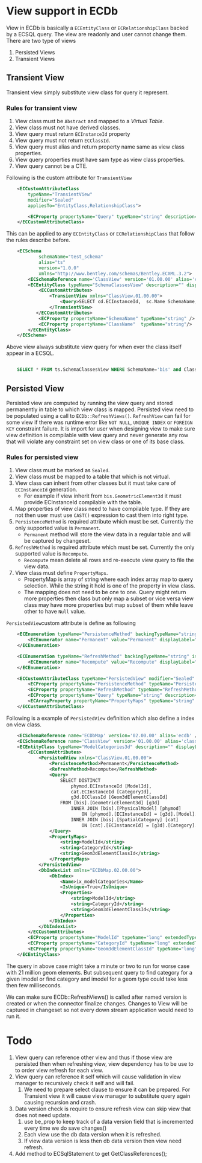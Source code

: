 # View support in ECDb

View in ECDb is basically a `ECEntityClass` or `ECRelationshipClass` backed by a ECSQL query. The view are readonly and user cannot change them. There are two type of views

1. Persisted Views
2. Transient Views

## **Transient View**

Transient view simply substitute view class for query it represent.

### Rules for transient view

1. View class must be `Abstract` and mapped to a *Virtual Table*.
2. View class must not have derived classes.
3. View query must return `ECInstanceId` property
4. View query must not return `ECClassId`.
5. View query must alias and return property name same as view class properties.
6. View query properties must have sam type as view class properties.
7. View query cannot be a CTE.

Following is the custom attribute for `TransientView`

```xml
    <ECCustomAttributeClass
        typeName="TransientView"
        modifier="Sealed"
        appliesTo="EntityClass,RelationshipClass">

        <ECProperty propertyName="Query" typeName="string" description=""/>
    </ECCustomAttributeClass>
```

This can be applied to any `ECEntityClass` or `ECRelationshipClass` that follow the rules describe before.

```xml
    <ECSchema
            schemaName="test_schema"
            alias="ts"
            version="1.0.0"
            xmlns="http://www.bentley.com/schemas/Bentley.ECXML.3.2">
        <ECSchemaReference name='ClassView' version='01.00.00' alias='classView' />
        <ECEntityClass typeName="SchemaClassesView" description="" displayLabel="" modifier="Abstract">
            <ECCustomAttributes>
                <TransientView xmlns="ClassView.01.00.00">
                    <Query>SELECT cd.ECInstanceId,  sc.Name SchemaName, cd.Name ClassName FROM meta.ECSchemaDef sc JOIN meta.ECClassDef cd ON cd.Schema.Id=sc.ECInstanceId</Query>
                </TransientView>
           </ECCustomAttributes>
            <ECProperty propertyName="SchemaName" typeName="string" />
            <ECProperty propertyName="ClassName"  typeName="string"/>
        </ECEntityClass>
    </ECSchema>
```

Above view always substitute view query for when ever the class itself appear in a ECSQL.

```sql

    SELECT * FROM ts.SchemaClassesView WHERE SchemaName='bis' and ClassName='Element'

```

## **Persisted View**

Persisted view are computed by running the view query and stored permanently in table to which view class is mapped. Persisted view need to be populated using a call to `ECDb::RefreshViews()`. `RefreshView` can fail for some view if there was runtime error like `NOT NULL`,  `UNIQUE INDEX` or `FOREIGN KEY` constraint failure. It is import for user when designing view to make sure view definition is compilable with view query and never generate any row that will violate any constraint set on view class or one of its base class.

### Rules for persisted view

1. View class must be marked as `Sealed`.
1. View class must be mapped to a table that which is not virtual.
1. View class can inherit from other classes but it must take care of `ECInstanceId` generation.
    * For example if view inherit from `bis.GeometricElement3d` it must provide ECInstanceId compilable with the table.
1. Map properties of view class need to have compilable type. If they are not then user must use `CAST()` expression to cast them into right type.
1. `PersistenceMethod` is required attribute which must  be set. Currently the only supported value is `Permanent`.
   * `Permanent` method will store the view data in a regular table and will be captured by changeset.
1. `RefreshMethod` is required attribute which must be set. Currently the only supported value is `Recompute`.
   * `Recompute` mean delete all rows and re-execute view query to file the view data.
1. View class must define `PropertyMaps`.
    * PropertyMap is array of string where each index array map to query selection. While the string it hold is one of the property in view class.
    * The mapping does not need to be one to one. Query might return more properties then class but only map a subset or vice versa view class may have more properties but map subset of them while leave other to have `Null` value.

`PersistedView`custom attribute is define as following

```xml
    <ECEnumeration typeName="PersistenceMethod" backingTypeName="string" isStrict="true">
        <ECEnumerator name="Permanent" value="Permanent" displayLabel="Permanent"/>
    </ECEnumeration>

    <ECEnumeration typeName="RefreshMethod" backingTypeName="string" isStrict="true">
        <ECEnumerator name="Recompute" value="Recompute" displayLabel="Recompute"/>
    </ECEnumeration>

    <ECCustomAttributeClass typeName="PersistedView" modifier="Sealed" appliesTo="EntityClass,RelationshipClass">
        <ECProperty propertyName="PersistenceMethod" typeName="PersistenceMethod" description=""/>
        <ECProperty propertyName="RefreshMethod" typeName="RefreshMethod" description=""/>
        <ECProperty propertyName="Query" typeName="string" description=""/>
        <ECArrayProperty propertyName="PropertyMaps" typeName="string" minOccurs="0" maxOccurs="unbounded"/>
    </ECCustomAttributeClass>
```

Following is a example of `PersistedView` definition which also define a index on view class.

```xml
    <ECSchemaReference name='ECDbMap' version='02.00.00' alias='ecdb' />
    <ECSchemaReference name='ClassView' version='01.00.00' alias='classView' />
    <ECEntityClass typeName="ModelCategories3d" description="" displayLabel="" modifier="Sealed">
        <ECCustomAttributes>
            <PersistedView xmlns="ClassView.01.00.00">
                <PersistenceMethod>Permanent</PersistenceMethod>
                <RefreshMethod>Recompute</RefreshMethod>
                <Query>
                    SELECT DISTINCT
                        phymod.ECInstanceId [ModelId],
                        cat.ECInstanceId [CategoryId],
                        g3d.ECClassId [Geom3dElementClassId]
                    FROM [bis].[GeometricElement3d] [g3d]
                        INNER JOIN [bis].[PhysicalModel] [phymod]
                            ON [phymod].[ECInstanceId] = [g3d].[Model].[Id]
                        INNER JOIN [bis].[SpatialCategory] [cat]
                            ON [cat].[ECInstanceId] = [g3d].[Category].[Id]
                </Query>
                <PropertyMaps>
                    <string>ModelId</string>
                    <string>CategoryId</string>
                    <string>Geom3dElementClassId</string>
                </PropertyMaps>
            </PersistedView>
            <DbIndexList xmlns="ECDbMap.02.00.00">
                <DbIndex>
                    <Name>ix_modelCategories</Name>
                    <IsUnique>True</IsUnique>
                    <Properties>
                        <string>ModelId</string>
                        <string>CategoryId</string>
                        <string>Geom3dElementClassId</string>
                    </Properties>
                </DbIndex>
            </DbIndexList>
        </ECCustomAttributes>
        <ECProperty propertyName="ModelId" typeName="long" extendedType="Id"/>
        <ECProperty propertyName="CategoryId" typeName="long" extendedType="Id"/>
        <ECProperty propertyName="Geom3dElementClassId" typeName="long" extendedType="ClassId"/>
    </ECEntityClass>
```

The query in above case might take a minute or two to run for worse case with 21 million geom elements. But subsequent query to find category for a given imodel or find category and imodel for a geom type could take less then few milliseconds.

We can make sure ECDb::RefreshViews() is called after named version is created or when the connector finalize changes. Changes to View will be captured in changeset so not every down stream application would need to run it.

# Todo

1. View query can reference other view and thus if those view are persisted then when refreshing view, view dependency has to be use to to order view refresh for each view.
1. View query can reference it self which will cause validation in view manager to recursively check it self and will fail.
   1. We need to prepare select clause to ensure it can be prepared. For Transient view it will cause view manager to substitute query again causing recursion and crash.
1. Data version check is require to ensure refresh view can skip view that does not need update.
   1. use be_prop to keep track of a data version field that is incremented every time we do save changes()
   2. Each view use the db data version when it is refreshed.
   3. If view data version is less then db data version then view need refresh.
1. Add method to ECSqlStatement to get GetClassReferences();
